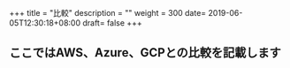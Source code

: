 +++
title = "比較"
description = ""
weight = 300
date= 2019-06-05T12:30:18+08:00
draft= false
+++
## ここではAWS、Azure、GCPとの比較を記載します